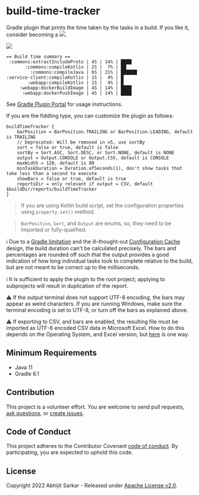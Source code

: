 # build-time-tracker

Gradle plugin that prints the time taken by the tasks in a build. If you like it, consider becoming a
[![](https://img.shields.io/static/v1?label=Sponsor&message=%E2%9D%A4&logo=GitHub&color=%23fe8e86)](https://github.com/sponsors/asarkar).

[![](https://github.com/asarkar/build-time-tracker/workflows/CI%20Pipeline/badge.svg)](https://github.com/asarkar/build-time-tracker/actions?query=workflow%3A%22CI+Pipeline%22)

```
== Build time summary ==
 :commons:extractIncludeProto | 4S | 14% | ████
       :commons:compileKotlin | 2S |  7% | ██
         :commons:compileJava | 6S | 21% | ██████
:service-client:compileKotlin | 1S |  4% | █
        :webapp:compileKotlin | 1S |  4% | █
     :webapp:dockerBuildImage | 4S | 14% | ████
      :webapp:dockerPushImage | 4S | 14% | ████
```

See [Gradle Plugin Portal](https://plugins.gradle.org/plugin/com.asarkar.gradle.build-time-tracker) for usage
instructions.

If you are the fiddling type, you can customize the plugin as follows:

```
buildTimeTracker {
    barPosition = BarPosition.TRAILING or BarPosition.LEADING, default is TRAILING
    // Deprecated: Will be removed in v5, use sortBy
    sort = false or true, default is false
    sortBy = Sort.ASC, Sort.DESC, or Sort.NONE, default is NONE
    output = Output.CONSOLE or Output.CSV, default is CONSOLE
    maxWidth = 120, default is 80
    minTaskDuration = Duration.ofSeconds(1), don't show tasks that take less than a second to execute
    showBars = false or true, default is true
    reportsDir = only relevant if output = CSV, default $buildDir/reports/buildTimeTracker
}
```

> If you are using Kotlin build script, set the configuration properties using `property.set()` method.

> `BarPosition`, `Sort`, and `Output` are enums, so, they need to be imported or fully-qualified.

:information_source: Due to a
[Gradle limitation](https://docs.gradle.org/6.5.1/userguide/upgrading_version_5.html#apis_buildlistener_buildstarted_and_gradle_buildstarted_have_been_deprecated)
and the ill-thought-out [Configuration Cache](https://github.com/gradle/gradle/issues/18520) design, the build duration
can't be calculated precisely. The bars and percentages are rounded off such that the output provides a good indication 
of how long individual tasks took to complete relative to the build, but are not meant to be correct up to the 
milliseconds.

:information_source: It is sufficient to apply the plugin to the root project; applying to subprojects will result in
duplication of the report.

:warning: If the output terminal does not support UTF-8 encoding, the bars may appear as weird characters. If you are
running Windows, make sure the terminal encoding is set to UTF-8, or turn off the bars as explained above.

:warning: If exporting to CSV, and bars are enabled, the resulting file must be imported as UTF-8 encoded CSV data in
Microsoft Excel. How to do this depends on the Operating System, and Excel version, but
[here](https://answers.microsoft.com/en-us/msoffice/forum/msoffice_excel-mso_mac-mso_365hp/how-to-open-utf-8-csv-file-in-excel-without-mis/1eb15700-d235-441e-8b99-db10fafff3c2)
is one way.

## Minimum Requirements
- Java 11
- Gradle 6.1

## Contribution

This project is a volunteer effort. You are welcome to send pull requests, 
[ask questions](https://github.com/asarkar/build-time-tracker/discussions),
or [create issues](https://github.com/asarkar/build-time-tracker/issues/new/choose).

## Code of Conduct

This project adheres to the Contributor Covenant [code of conduct](https://github.com/asarkar/.github/blob/main/CODE_OF_CONDUCT.md).
By participating, you are expected to uphold this code.

## License

Copyright 2022 Abhijit Sarkar - Released under [Apache License v2.0](LICENSE).
